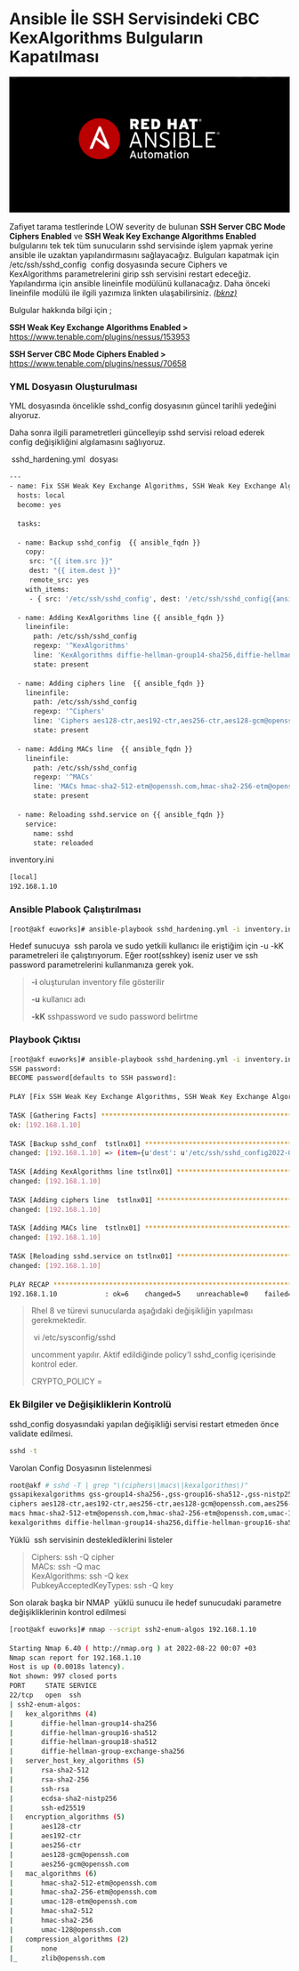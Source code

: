 # Ansible İle SSH Servisindeki CBC KexAlgorithms Bulguların Kapatılması
![](./img/ansiblerhellogo.png)


Zafiyet tarama testlerinde LOW severity de bulunan **SSH Server CBC Mode Ciphers Enabled** ve **SSH Weak Key Exchange Algorithms Enabled** bulgularını tek tek tüm sunucuların sshd servisinde işlem yapmak yerine ansible ile uzaktan yapılandırmasını sağlayacağız. Bulguları kapatmak için /etc/ssh/sshd\_config  config dosyasında secure Ciphers ve KexAlgorithms parametrelerini girip ssh servisini restart edeceğiz. Yapılandırma için ansible lineinfile modülünü kullanacağız. Daha önceki lineinfile modülü ile ilgili yazımıza linkten ulaşabilirsiniz. *(*[*bknz)*](https://wiki.acikkaynakfikirler.com/e/tr/ansible/Ansible-ile-yapilandirma) 

Bulgular hakkında bilgi için ;

**SSH Weak Key Exchange Algorithms Enabled >** https://www.tenable.com/plugins/nessus/153953

**SSH Server CBC Mode Ciphers Enabled >** https://www.tenable.com/plugins/nessus/70658

### **YML Dosyasın Oluşturulması**

YML dosyasında öncelikle sshd\_config dosyasının güncel tarihli yedeğini alıyoruz.

Daha sonra ilgili parametretleri güncelleyip sshd servisi reload ederek config değişikliğini algılamasını sağlıyoruz.

 sshd\_hardening.yml  dosyası

```bash
---
- name: Fix SSH Weak Key Exchange Algorithms, SSH Weak Key Exchange Algorithms Enabled, and MACs Enabled
  hosts: local
  become: yes

  tasks:

  - name: Backup sshd_config  {{ ansible_fqdn }}
    copy: 
     src: "{{ item.src }}"
     dest: "{{ item.dest }}"
     remote_src: yes
    with_items:
     - { src: '/etc/ssh/sshd_config', dest: '/etc/ssh/sshd_config{{ansible_date_time.date}}_ansiblebackup' }

  - name: Adding KexAlgorithms line {{ ansible_fqdn }}
    lineinfile:
      path: /etc/ssh/sshd_config
      regexp: '^KexAlgorithms'
      line: 'KexAlgorithms diffie-hellman-group14-sha256,diffie-hellman-group16-sha512,diffie-hellman-group18-sha512,diffie-hellman-group-exchange-sha256'
      state: present

  - name: Adding ciphers line  {{ ansible_fqdn }}
    lineinfile:
      path: /etc/ssh/sshd_config
      regexp: '^Ciphers'
      line: 'Ciphers aes128-ctr,aes192-ctr,aes256-ctr,aes128-gcm@openssh.com,aes256-gcm@openssh.com'
      state: present

  - name: Adding MACs line  {{ ansible_fqdn }}
    lineinfile:
      path: /etc/ssh/sshd_config
      regexp: '^MACs'
      line: 'MACs hmac-sha2-512-etm@openssh.com,hmac-sha2-256-etm@openssh.com,umac-128-etm@openssh.com,hmac-sha2-512,hmac-sha2-256,umac-128@openssh.com'
      state: present

  - name: Reloading sshd.service on {{ ansible_fqdn }}
    service:
      name: sshd
      state: reloaded
```

inventory.ini 

```bash
[local]
192.168.1.10
```

### Ansible Plabook Çalıştırılması

```bash
[root@akf euworks]# ansible-playbook sshd_hardening.yml -i inventory.ini -u admin -Kk
```

Hedef sunucuya  ssh parola ve sudo yetkili kullanıcı ile eriştiğim için -u -kK parametreleri ile çalıştırıyorum. Eğer root(sshkey) iseniz user ve ssh password parametrelerini kullanmanıza gerek yok.

> **\-i** oluşturulan inventory file gösterilir
> 
> **\-u** kullanıcı adı
> 
> **\-kK** sshpassword ve sudo password belirtme

### Playbook Çıktısı

```bash
[root@akf euworks]# ansible-playbook sshd_hardening.yml -i inventory.ini -u admin -Kk
SSH password: 
BECOME password[defaults to SSH password]: 

PLAY [Fix SSH Weak Key Exchange Algorithms, SSH Weak Key Exchange Algorithms Enabled, and MACs Enabled] ********************************************************************************************************************************************************

TASK [Gathering Facts] *****************************************************************************************************************************************************************************************************************************************
ok: [192.168.1.10]

TASK [Backup sshd_conf  tstlnx01] ***************************************************************************************************************************************************************************************************************************
changed: [192.168.1.10] => (item={u'dest': u'/etc/ssh/sshd_config2022-08-22_ansiblebackup', u'src': u'/etc/ssh/sshd_config'})

TASK [Adding KexAlgorithms line tstlnx01] *******************************************************************************************************************************************************************************************************************
changed: [192.168.1.10]

TASK [Adding ciphers line  tstlnx01] ************************************************************************************************************************************************************************************************************************
changed: [192.168.1.10]

TASK [Adding MACs line  tstlnx01] ***************************************************************************************************************************************************************************************************************************
changed: [192.168.1.10]

TASK [Reloading sshd.service on tstlnx01] *******************************************************************************************************************************************************************************************************************
changed: [192.168.1.10]

PLAY RECAP *****************************************************************************************************************************************************************************************************************************************************
192.168.1.10            : ok=6    changed=5    unreachable=0    failed=0    skipped=0    rescued=0    ignored=0   

```

> Rhel 8 ve türevi sunucularda aşağıdaki değişikliğin yapılması gerekmektedir.
> 
>  vi /etc/sysconfig/sshd
> 
> uncomment yapılır. Aktif edildiğinde policy'I sshd\_config içerisinde kontrol eder.
> 
> CRYPTO\_POLICY = 

### Ek Bilgiler ve Değişikliklerin Kontrolü

sshd\_config dosyasındaki yapılan değişikliği servisi restart etmeden önce validate edilmesi.

```bash
sshd -t 
```

Varolan Config Dosyasının listelenmesi

```bash
root@akf # sshd -T | grep "\(ciphers\|macs\|kexalgorithms\)"
gssapikexalgorithms gss-group14-sha256-,gss-group16-sha512-,gss-nistp256-sha256-,gss-curve25519-sha256-,gss-group14-sha1-,gss-gex-sha1-
ciphers aes128-ctr,aes192-ctr,aes256-ctr,aes128-gcm@openssh.com,aes256-gcm@openssh.com
macs hmac-sha2-512-etm@openssh.com,hmac-sha2-256-etm@openssh.com,umac-128-etm@openssh.com,hmac-sha2-512,hmac-sha2-256,umac-128@openssh.com
kexalgorithms diffie-hellman-group14-sha256,diffie-hellman-group16-sha512,diffie-hellman-group18-sha512,diffie-hellman-group-exchange-sha256
```

Yüklü  ssh servisinin desteklediklerini listeler

> Ciphers: ssh -Q cipher  
> MACs: ssh -Q mac  
> KexAlgorithms: ssh -Q kex  
> PubkeyAcceptedKeyTypes: ssh -Q key

Son olarak başka bir NMAP  yüklü sunucu ile hedef sunucudaki parametre değişikliklerinin kontrol edilmesi

```bash
[root@akf euworks]# nmap --script ssh2-enum-algos 192.168.1.10

Starting Nmap 6.40 ( http://nmap.org ) at 2022-08-22 00:07 +03
Nmap scan report for 192.168.1.10
Host is up (0.0018s latency).
Not shown: 997 closed ports
PORT     STATE SERVICE
22/tcp   open  ssh
| ssh2-enum-algos: 
|   kex_algorithms (4)
|       diffie-hellman-group14-sha256
|       diffie-hellman-group16-sha512
|       diffie-hellman-group18-sha512
|       diffie-hellman-group-exchange-sha256
|   server_host_key_algorithms (5)
|       rsa-sha2-512
|       rsa-sha2-256
|       ssh-rsa
|       ecdsa-sha2-nistp256
|       ssh-ed25519
|   encryption_algorithms (5)
|       aes128-ctr
|       aes192-ctr
|       aes256-ctr
|       aes128-gcm@openssh.com
|       aes256-gcm@openssh.com
|   mac_algorithms (6)
|       hmac-sha2-512-etm@openssh.com
|       hmac-sha2-256-etm@openssh.com
|       umac-128-etm@openssh.com
|       hmac-sha2-512
|       hmac-sha2-256
|       umac-128@openssh.com
|   compression_algorithms (2)
|       none
|_      zlib@openssh.com
```